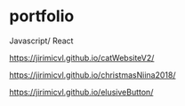 # portfolio



Javascript/ React


https://jirimicvl.github.io/catWebsiteV2/

https://jirimicvl.github.io/christmasNiina2018/

https://jirimicvl.github.io/elusiveButton/
